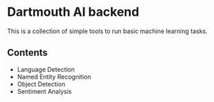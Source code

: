 # Dartmouth AI backend

This is a collection of simple tools to run basic machine learning tasks.

## Contents

- Language Detection
- Named Entity Recognition
- Object Detection
- Sentiment Analysis
